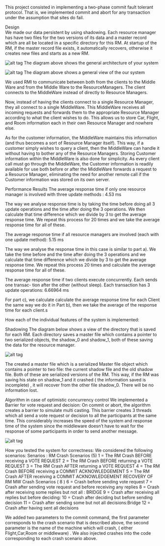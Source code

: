 This project consisted in implementing a two-phase commit fault tolerant protocol. That is, we implemented commit and abort for any transaction under the assumption that sites do fail. 

Design					
We made our data persistent by using shadowing. Each resource manager has have two files for the two versions of its data and a master record which are all be located in a specific directory for this RM. At startup of the RM, if the master record file exists, it automatically recovers, otherwise it creates new files and starts as a new RM.
			
		
![alt tag](https://raw.github.com/ucla-cs/expedia.com-replica--2pc-fault-tolerant/master/d2.jpg)
The diagram above shows the general architecture of your system

![alt tag](https://raw.github.com/ucla-cs/expedia.com-replica--2pc-fault-tolerant/master/d5.jpg)
The diagram above shows a general view of the our system

We used RMI to communicate between both from the clients to the Middle Ware and from the Middle Ware to the ResourceManagers. The client connects to the MiddleWare instead of directly to Resource Managers.


Now, instead of having the clients connect to a single Resource Manager, they all connect to a single MiddleWare. This MiddleWare receives all incoming requests and forwards them to the appropriate Resource Manager according to what the client wishes to do. This allows us to store Car, Flight, and Room information each in their own Resource Manager and nowhere else.

As for the customer information, the MiddleWare maintains this information (and thus becomes a sort of Resource Manager itself). This way, if a customer simply wishes to query a client, then the MiddleWare can handle it without having to bother any of the Resource Managers. Storing Customer information within the MiddleWare is also done for simplicity. As every client call must go through the MiddleWare, the Customer information is readily available for use both before or after the MiddleWare forwards a request to a Resource Manager, eliminating the need for another remote call if the Customer information was stored on its own server.


Performance Results
 The average response time if only one resource manager is involved with three update
methods : 4.53 ms
 
The way we analyse response time is by taking the time before doing all 3 update operations and the time after doing the 3 operations. We then calculate that time difference which we divide by 3 to get the average response time.  We repeat this process for 20 times and we take the average response time for all of these.
 
The average response time if all resource managers are involved (each with one update
method): 5.15 ms
 
The way we analyse the response time in this case is similar to part a). We take the time before and the time after doing the 3 operations and we calculate that time difference which we divide by 3 to get the average response time. We repeat this process 20 times and calculate the average response time for all of these.
 
The average response time if two clients execute concurrently. Each sends one transac-
tion after the other (without sleep). Each transaction has 3 update operations:  6.66964 ms
 
For part c), we calculate calculate the average response time for each Client the same way we do it in Part b), then we take the average of the response time for each client.s



How each of the individual features of the system is implemented:

Shadowing
The diagram below shows a view of the directory that is saved for each RM.
Each directory saves a master file which contains a pointer to two serialized objects, the shadow_0 and shadow_1, both of these saving the data for the resource manager.

![alt tag](https://raw.github.com/ucla-cs/expedia.com-replica--2pc-fault-tolerant/master/d4.jpg)

The created a master file which is a serialized Master file object which contains a pointer to two file: the current shadow file and the old shadow file. 
Both of these are serialized versions of the RM. This way, if the RM was saving his state on shadow_1 and it crashed ( the information saved is incomplete) , it will recover from the other file shadow_0. There will be no information lost.


Algorithm in case of optimistic concurrency control
We implemented a Barrier for vote request and decision:
On commit or abort, the algorithm creates a barrier to simulate multi casting. This barrier creates 3 threads which all send a vote request or decision to all the participants at the same time. This considerably increases the speed of the system and response time of the system since the middleware doesn’t have to wait for the response of some participants in order to send another message.

![alt tag](https://raw.github.com/ucla-cs/expedia.com-replica--2pc-fault-tolerant/master/d3.jpg)

How you tested the system for correctness:
We considered the following scenarios: 
Senarios :
RM Crash Scenarios (5)
1 = The RM Crash BEFORE receiving a VOTE REQUEST
2 = The RM Crash BEFORE returning a VOTE REQUEST
3 = The RM Crash AFTER returning a VOTE REQUEST
4 = The RM Crash BEFORE receiving a COMMIT ACKNOWLEDGEMENT
5 = The RM Crash AFTER receiving a COMMIT ACKNOWLEDGEMENT
RECOVERY OF RM 
MW Crash Scenarios ( 8 )
6 = Crash before sending vote request
7 = Crash after sending vote request and before receiving any replies 
8 = Crash after receiving some replies but not all : BRIDGE
9 = Crash after receiving all replies but before deciding:
10 = Crash after deciding but before sending decision
11 = Crash after sending some but not all decisions:Bridge
12 = Crash after having sent all decisions

We added two parameters to the commit command, the first parameter corresponds to the crash scenario that is described above, the second parameter is the name of the machine which will crash, ( either Flight,Car,Room or middleware) . We also injected crashes into the code corresponding to each crash scenario above.
